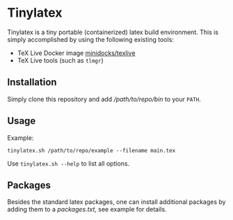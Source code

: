 # Tinylatex

Tinylatex is a tiny portable (containerized) latex build environment. This is simply
accomplished by using the following existing tools:

* TeX Live Docker image [minidocks/texlive](https://github.com/minidocks/texlive)
* TeX Live tools (such as ``tlmgr``)

## Installation
Simply clone this repository and add */path/to/repo/bin* to your ``PATH``.

## Usage
Example:

```shell
tinylatex.sh /path/to/repo/example --filename main.tex
```

Use ``tinylatex.sh --help`` to list all options.

## Packages
Besides the standard latex packages, one can install additional packages by adding them to
a *packages.txt*, see example for details.
